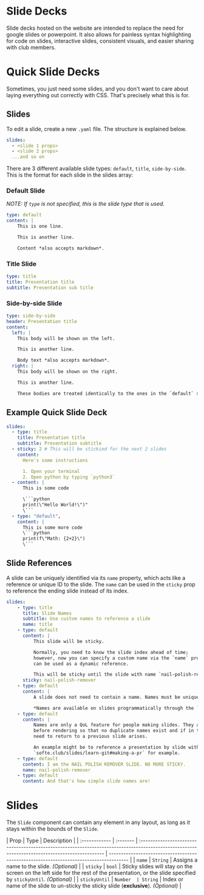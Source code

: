 # Slide Decks

Slide decks hosted on the website are intended to replace the need for google slides or
powerpoint. It also allows for painless syntax highlighting for code on slides, interactive
slides, consistent visuals, and easier sharing with club members.

# Quick Slide Decks

<!-- This is intentionally placed at the beginning of the article for convenience. -->

Sometimes, you just need some slides, and you don't want to care about laying everything
out correctly with CSS. That's precisely what this is for.

## Slides

To edit a slide, create a new `.yaml` file. The structure is explained below.

```yaml
slides:
  - <slide 1 props>
  - <slide 2 props>
  ...and so on
```

There are 3 different available slide types: `default`, `title`, `side-by-side`.
This is the format for each slide in the slides array:

### Default Slide

_NOTE: If `type` is not specified, this is the slide type that is used._

```yaml
type: default
content: |
    This is one line.

    This is another line.

    Content *also accepts markdown*.
```

### Title Slide

```yaml
type: title
title: Presentation title
subtitle: Presentation sub title
```

### Side-by-side Slide

```yaml
type: side-by-side
header: Presentation title
content:
  left: |
    This body will be shown on the left.

	This is another line.

	Body text *also accepts markdown*.
  right: |
	This body will be shown on the right.

	This is another line.

	These bodies are treated identically to the ones in the `default` slide type
```

## Example Quick Slide Deck

````yaml
slides:
  - type: title
	title: Presentation title
	subtitle: Presentation subtitle
  - sticky: 2 # This will be stickied for the next 2 slides
	content:
	  Here's some instructions

	  1. Open your terminal
	  2. Open python by typing `python3`
  - content: |
	  This is some code

	  \```python
	  print(\"Hello World!\")"
	  \```
  - type: "default",
	content: |
	  This is some more code
	  \```python
	  print(f\"Math: {2+2}\")
	  \```
````

## Slide References

A slide can be uniquely identified via its `name` property, which acts like a reference
or unique ID to the slide. The `name` can be used in the `sticky` prop to reference
the ending slide instead of its index.

```yaml
slides:
    - type: title
      title: Slide Names
      subtitle: Use custom names to reference a slide
      name: title
    - type: default
      content: |
          This slide will be sticky.

          Normally, you need to know the slide index ahead of time;
          however, now you can specify a custom name via the `name` prop which
          can be used as a dynamic reference.

          This will be sticky until the slide with name `nail-polish-remover` is found.
      sticky: nail-polish-remover
    - type: default
      content: |
          A slide does not need to contain a name. Names must be unique.

          *Names are available on slides programmatically through the `name` prop.*
    - type: default
      content: |
          Names are only a QoL feature for people making slides. They are precomputed
          before rendering so that no duplicate names exist and if in the future, the
          need to return to a previous slide arises.

          An example might be to reference a presentation by slide with a URL.
          `softe.club/slides/learn-git#making-a-pr` for example.
    - type: default
      content: I am the NAIL POLISH REMOVER SLIDE. NO MORE STICKY.
      name: nail-polish-remover
    - type: default
      content: And that's how simple slide names are!
```

# Slides

The `Slide` component can contain any element in any layout, as long as it stays within the bounds of the `Slide`.

| Prop          | Type     | Description                                                                                                                                    |
| :------------ | :------- | :--------------------------------------------------------------------------------------------------------------------------------------------- | -------------------------------------------------------------------------------------- |
| `name`        | `String` | Assigns a name to the slide. _(Optional)_                                                                                                      |
| `sticky`      | `bool`   | Sticky slides will stay on the screen on the left side for the rest of the presentation, or the slide specified by `stickyUntil`. _(Optional)_ |
| `stickyUntil` | `Number  | String`                                                                                                                                        | Index or name of the slide to un-sticky the sticky slide (**exclusive**). _(Optional)_ |
